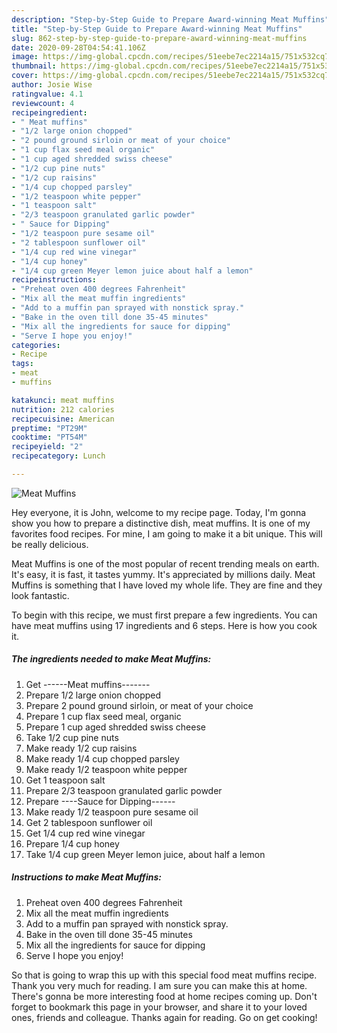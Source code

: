 ```yaml
---
description: "Step-by-Step Guide to Prepare Award-winning Meat Muffins"
title: "Step-by-Step Guide to Prepare Award-winning Meat Muffins"
slug: 862-step-by-step-guide-to-prepare-award-winning-meat-muffins
date: 2020-09-28T04:54:41.106Z
image: https://img-global.cpcdn.com/recipes/51eebe7ec2214a15/751x532cq70/meat-muffins-recipe-main-photo.jpg
thumbnail: https://img-global.cpcdn.com/recipes/51eebe7ec2214a15/751x532cq70/meat-muffins-recipe-main-photo.jpg
cover: https://img-global.cpcdn.com/recipes/51eebe7ec2214a15/751x532cq70/meat-muffins-recipe-main-photo.jpg
author: Josie Wise
ratingvalue: 4.1
reviewcount: 4
recipeingredient:
- " Meat muffins"
- "1/2 large onion chopped"
- "2 pound ground sirloin or meat of your choice"
- "1 cup flax seed meal organic"
- "1 cup aged shredded swiss cheese"
- "1/2 cup pine nuts"
- "1/2 cup raisins"
- "1/4 cup chopped parsley"
- "1/2 teaspoon white pepper"
- "1 teaspoon salt"
- "2/3 teaspoon granulated garlic powder"
- " Sauce for Dipping"
- "1/2 teaspoon pure sesame oil"
- "2 tablespoon sunflower oil"
- "1/4 cup red wine vinegar"
- "1/4 cup honey"
- "1/4 cup green Meyer lemon juice about half a lemon"
recipeinstructions:
- "Preheat oven 400 degrees Fahrenheit"
- "Mix all the meat muffin ingredients"
- "Add to a muffin pan sprayed with nonstick spray."
- "Bake in the oven till done 35-45 minutes"
- "Mix all the ingredients for sauce for dipping"
- "Serve I hope you enjoy!"
categories:
- Recipe
tags:
- meat
- muffins

katakunci: meat muffins 
nutrition: 212 calories
recipecuisine: American
preptime: "PT29M"
cooktime: "PT54M"
recipeyield: "2"
recipecategory: Lunch

---
```



![Meat Muffins](https://img-global.cpcdn.com/recipes/51eebe7ec2214a15/751x532cq70/meat-muffins-recipe-main-photo.jpg)

Hey everyone, it is John, welcome to my recipe page. Today, I'm gonna show you how to prepare a distinctive dish, meat muffins. It is one of my favorites food recipes. For mine, I am going to make it a bit unique. This will be really delicious.



Meat Muffins is one of the most popular of recent trending meals on earth. It's easy, it is fast, it tastes yummy. It's appreciated by millions daily. Meat Muffins is something that I have loved my whole life. They are fine and they look fantastic.


To begin with this recipe, we must first prepare a few ingredients. You can have meat muffins using 17 ingredients and 6 steps. Here is how you cook it.

<!--inarticleads1-->

##### The ingredients needed to make Meat Muffins:

1. Get  ------Meat muffins-------
1. Prepare 1/2 large onion chopped
1. Prepare 2 pound ground sirloin, or meat of your choice
1. Prepare 1 cup flax seed meal, organic
1. Prepare 1 cup aged shredded swiss cheese
1. Take 1/2 cup pine nuts
1. Make ready 1/2 cup raisins
1. Make ready 1/4 cup chopped parsley
1. Make ready 1/2 teaspoon white pepper
1. Get 1 teaspoon salt
1. Prepare 2/3 teaspoon granulated garlic powder
1. Prepare  ----Sauce for Dipping------
1. Make ready 1/2 teaspoon pure sesame oil
1. Get 2 tablespoon sunflower oil
1. Get 1/4 cup red wine vinegar
1. Prepare 1/4 cup honey
1. Take 1/4 cup green Meyer lemon juice, about half a lemon




<!--inarticleads2-->

##### Instructions to make Meat Muffins:

1. Preheat oven 400 degrees Fahrenheit
1. Mix all the meat muffin ingredients
1. Add to a muffin pan sprayed with nonstick spray.
1. Bake in the oven till done 35-45 minutes
1. Mix all the ingredients for sauce for dipping
1. Serve I hope you enjoy!




So that is going to wrap this up with this special food meat muffins recipe. Thank you very much for reading. I am sure you can make this at home. There's gonna be more interesting food at home recipes coming up. Don't forget to bookmark this page in your browser, and share it to your loved ones, friends and colleague. Thanks again for reading. Go on get cooking!
